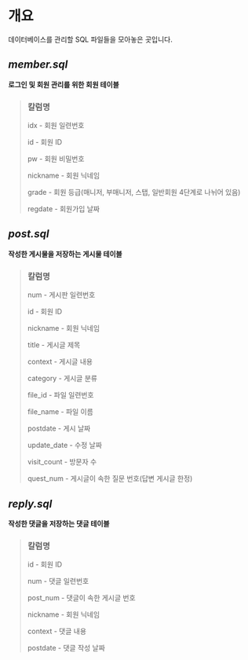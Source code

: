 # 개요
데이터베이스를 관리할 SQL 파일들을 모아놓은 곳입니다.

## *member.sql*
**로그인 및 회원 관리를 위한 회원 테이블**

> ### 칼럼명
> idx - 회원 일련번호
> 
> id - 회원 ID
> 
> pw - 회원 비밀번호
> 
> nickname - 회원 닉네임
> 
> grade - 회원 등급(매니저, 부매니저, 스탭, 일반회원 4단계로 나뉘어 있음)
>
> regdate - 회원가입 날짜

## *post.sql*
**작성한 게시물을 저장하는 게시물 테이블**

> ### 칼럼명
> num - 게시판 일련번호
> 
> id - 회원 ID
> 
> nickname - 회원 닉네임
>
> title - 게시글 제목
>
> context - 게시글 내용
> 
> category - 게시글 분류
>
> file_id - 파일 일련번호
>
> file_name - 파일 이름
>
> postdate - 게시 날짜
>
> update_date - 수정 날짜
> 
> visit_count - 방문자 수
>
> quest_num - 게시글이 속한 질문 번호(답변 게시글 한정)

## *reply.sql*
**작성한 댓글을 저장하는 댓글 테이블**

> ### 칼럼명
> id - 회원 ID
>
> num - 댓글 일련번호
>
> post_num - 댓글이 속한 게시글 번호
>
> nickname - 회원 닉네임
>
> context - 댓글 내용
>
> postdate - 댓글 작성 날짜
